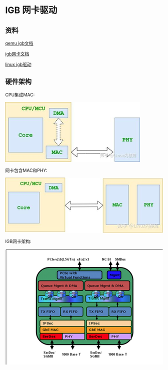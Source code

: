 # IGB 网卡驱动

## 资料

[qemu igb文档](https://www.qemu.org/docs/master/system/devices/igb.html)

[igb网卡文档](https://www.intel.com/content/dam/www/public/us/en/documents/datasheets/82576eg-gbe-datasheet.pdf)

[linux igb驱动](https://github.com/torvalds/linux/tree/master/drivers/net/ethernet/intel/igb)

## 硬件架构

CPU集成MAC:

![cpu集成MAC](imges/cpumac-phy.jpg)

网卡包含MAC和PHY:

![网卡包含MAC和PHY](imges/cpu-macphy.jpg)

IGB网卡架构:

![IGB网卡架构](imges/82576-block.png)


